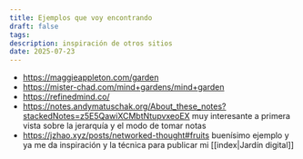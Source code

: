 ```yaml
---
title: Ejemplos que voy encontrando
draft: false
tags: 
description: inspiración de otros sitios
date: 2025-07-23
---
```

- https://maggieappleton.com/garden
- https://mister-chad.com/mind+gardens/mind+garden
- https://refinedmind.co/
- https://notes.andymatuschak.org/About_these_notes?stackedNotes=z5E5QawiXCMbtNtupvxeoEX muy interesante a primera vista sobre la jerarquía y el modo de tomar notas
- https://jzhao.xyz/posts/networked-thought#fruits buenísimo ejemplo y ya me da inspiración y la técnica para publicar mi [[index|Jardín digital]]